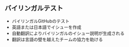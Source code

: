 ## バイリンガルテスト 
- バイリンガルGitHubのテスト
- 英語または日本語でイシューを作成
- 自動翻訳によりバイリンガルのイシュー説明が生成される
- 翻訳は言語の壁を越えたチームの協力を助ける